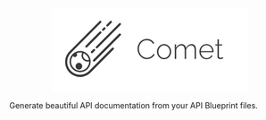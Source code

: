 <p align="center"><img src="/docs/comet.png" alt="Comet"></p>

Generate beautiful API documentation from your API Blueprint files.

